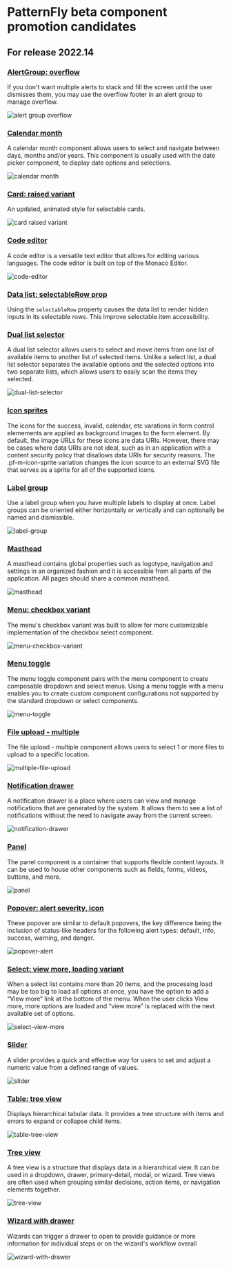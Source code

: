 # PatternFly beta component promotion candidates
## For release 2022.14

### [AlertGroup: overflow](https://www.patternfly.org/v4/components/alert-group#toast-alert-group-with-overflow-capture)
If you don't want multiple alerts to stack and fill the screen until the user dismisses them, you may use the overflow footer in an alert group to manage overflow.

![alert group overflow](./img/alert-group-overflow.png)

### [Calendar month](https://www.patternfly.org/v4/components/calendar-month)
A calendar month component allows users to select and navigate between days, months and/or years. This component is usually used with the date picker component, to display date options and selections.

![calendar month](./img/calendar-month.png)

### [Card: raised variant](https://www.patternfly.org/v4/components/card#selectable)
An updated, animated style for selectable cards.

![card raised variant](./img/card-raised-variant.gif)

### [Code editor](https://www.patternfly.org/v4/components/code-editor)
A code editor is a versatile text editor that allows for editing various languages. The code editor is built on top of the Monaco Editor.

![code-editor](./img/code-editor.png)

### [Data list: selectableRow prop](https://www.patternfly.org/v4/components/data-list#datalist)
Using the `selectableRow` property causes the data list to render hidden inputs in its selectable rows. This improve selectable item accessibility.

### [Dual list selector](https://www.patternfly.org/v4/components/dual-list-selector)
A dual list selector allows users to select and move items from one list of available items to another list of selected items. Unlike a select list, a dual list selector separates the available options and the selected options into two separate lists, which allows users to easily scan the items they selected.

![dual-list-selector](./img/dual-list-selector.png)

### [Icon sprites](https://www.patternfly.org/v4/components/form-control#icon-sprite)
The icons for the success, invalid, calendar, etc varations in form control elemements are applied as background images to the form element. By default, the image URLs for these icons are data URIs. However, there may be cases where data URIs are not ideal, such as in an application with a content security policy that disallows data URIs for security reasons. The .pf-m-icon-sprite variation changes the icon source to an external SVG file that serves as a sprite for all of the supported icons.

### [Label group](https://www.patternfly.org/v4/components/label-group)
Use a label group when you have multiple labels to display at once. Label groups can be oriented either horizontally or vertically and can optionally be named and dismissible.

![label-group](./img/label-group.png)

### [Masthead](https://www.patternfly.org/v4/components/masthead)
A masthead contains global properties such as logotype, navigation and settings in an organized fashion and it is accessible from all parts of the application. All pages should share a common masthead.

![masthead](./img/masthead.png)

### [Menu: checkbox variant](https://www.patternfly.org/v4/components/menu#with-checkbox)
The menu's checkbox variant was built to allow for more customizable implementation of the checkbox select component.

![menu-checkbox-variant](./img/menu-checkbox.png)

### [Menu toggle](https://www.patternfly.org/v4/components/menu-toggle)
The menu toggle component pairs with the menu component to create composable dropdown and select menus. Using a menu toggle with a menu enables you to create custom component configurations not supported by the standard dropdown or select components. 

![menu-toggle](./img/menu-toggle.png)

### [File upload - multiple](https://www.patternfly.org/v4/components/file-upload---multiple)
The file upload - multiple component allows users to select 1 or more files to upload to a specific location. 

![multiple-file-upload](./img/multiple-file-upload.png)

### [Notification drawer](https://www.patternfly.org/v4/components/notification-drawer)
A notification drawer is a place where users can view and manage notifications that are generated by the system. It allows them to see a list of notifications without the need to navigate away from the current screen.

![notification-drawer](./img/notification-drawer.png)

### [Panel](https://www.patternfly.org/v4/components/panel)
The panel component is a container that supports flexible content layouts. It can be used to house other components such as fields, forms, videos, buttons, and more. 

![panel](./img/panel.png)

### [Popover: alert severity, icon](https://www.patternfly.org/v4/components/popover#alert-popover)
These popover are similar to default popovers, the key difference being the inclusion of status-like headers for the following alert types: default, info, success, warning, and danger.

![popover-alert](./img/popover-alert.png)

### [Select: view more, loading variant](https://www.patternfly.org/v4/components/select#view-more)
When a select list contains more than 20 items, and the processing load may be too big to load all options at once, you have the option to add a “View more” link at the bottom of the menu. When the user clicks View more, more options are loaded and “view more” is replaced with the next available set of options.

![select-view-more](./img/select-view-more.gif)

### [Slider](https://www.patternfly.org/v4/components/slider)
A slider provides a quick and effective way for users to set and adjust a numeric value from a defined range of values.

![slider](./img/slider.png)

### [Table: tree view](https://www.patternfly.org/v4/components/table#composable-tree-table)
Displays hierarchical tabular data. It provides a tree structure with items and errors to expand or collapse child items.

![table-tree-view](./img/table-tree-view.png)

### [Tree view](https://www.patternfly.org/v4/components/tree-view)
A tree view is a structure that displays data in a hierarchical view. It can be used in a dropdown, drawer, primary-detail, modal, or wizard. Tree views are often used when grouping similar decisions, action items, or navigation elements together.

![tree-view](./img/tree-view.png)

### [Wizard with drawer](https://www.patternfly.org/v4/components/wizard#wizard-with-drawer)
Wizards can trigger a drawer to open to provide guidance or more information for individual steps or on the wizard's workflow overall

![wizard-with-drawer](./img/wizard-with-drawer.png)